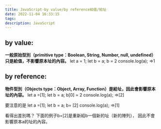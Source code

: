 ```yaml
---
title: JavaScript-by value/by reference給值/給址
date: 2022-11-04 16:33:15
tags:
description: JavaScript
---
```



## by value:

**一般原始型別（primitive type：Boolean, String, Number, null, undefined）只是給值，不影響原本址的內容。**
let a = 1;
let b = a;
b = 2
console.log(a);
=>1

## by reference:

**物件型別（Objects type：Object, Array, Function）是給址，因此會影響原本址的內容。**
let a =[1];
let b = a;
b[0] = 2
console.log(a);
=>[2]

要注意的是
let a =[1];
let b = a;
b= [2]
console.log(a);
=>[1]

看得出差別嗎？
下面的例子b=[2]是重新給b一個新的址（新的陣列），
因此不會影響原本a的址的內容。
